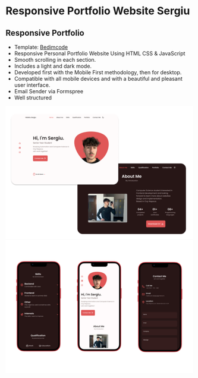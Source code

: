 # Responsive Portfolio Website Sergiu
## Responsive Portfolio

- Template: [Bedimcode](https://www.youtube.com/c/Bedimcode)
- Responsive Personal Portfolio Website Using HTML CSS & JavaScript
- Smooth scrolling in each section.
- Includes a light and dark mode.
- Developed first with the Mobile First methodology, then for desktop.
- Compatible with all mobile devices and with a beautiful and pleasant user interface.
- Email Sender via Formspree
- Well structured

![preview img](preview.png)
![preview img](preview-2.jpg)

